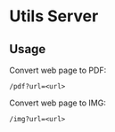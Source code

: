 # Utils Server

## Usage

Convert web page to PDF:

    /pdf?url=<url>

Convert web page to IMG:

    /img?url=<url>
